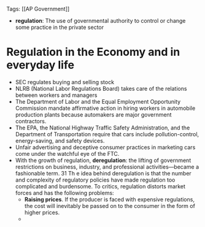 Tags: [[AP Government]]

- **regulation**: The use of governmental authority to control or change some practice in the private sector

# Regulation in the Economy and in everyday life
- SEC regulates buying and selling stock 
- NLRB (National Labor Regulations Board) takes care of the relations between workers and managers
-  The Department of Labor and the Equal Employment Opportunity Commission mandate affirmative action in hiring workers in automobile production plants because automakers are major government contractors. 
-  The EPA, the National Highway Traffic Safety Administration, and the Department of Transportation require that cars include pollution-control, energy-saving, and safety devices. 
-  Unfair advertising and deceptive consumer practices in marketing cars come under the watchful eye of the FTC.
-  With the growth of regulation, **deregulation**: the lifting of government restrictions on business, industry, and professional activities—became a fashionable term. 31 Th e idea behind deregulation is that the number and complexity of regulatory policies have made regulation too complicated and burdensome. To critics, regulation distorts market forces and has the following problems: 
	-  **Raising prices**. If the producer is faced with expensive regulations, the cost will inevitably be passed on to the consumer in the form of higher prices.
	-  